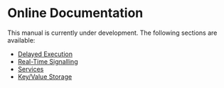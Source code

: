 # Online Documentation

This manual is currently under development.  The following sections are available:

* [Delayed Execution](delayed-exec.md)
* [Real-Time Signalling](realtime-signalling.md)
* [Services](services.md)
* [Key/Value Storage](kvstore.md)

